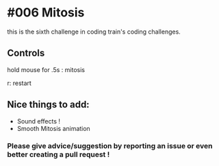 # #006 Mitosis

this is the sixth challenge in coding train's coding challenges.

## Controls

hold mouse for .5s : mitosis

r: restart

## Nice things to add: 

- Sound effects ! 
- Smooth Mitosis animation


### Please give advice/suggestion by reporting an issue or even better creating a pull request !